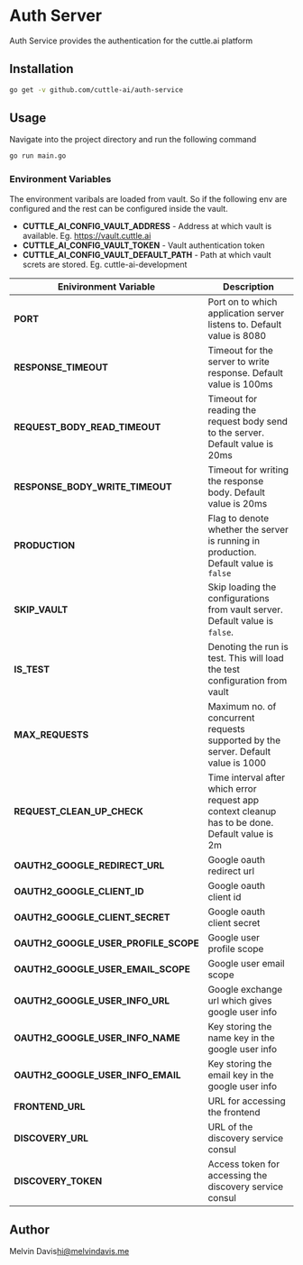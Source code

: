 # Auth Server

Auth Service provides the authentication for the cuttle.ai platform

## Installation

```bash
go get -v github.com/cuttle-ai/auth-service
```

## Usage

Navigate into the project directory and run the following command

```bash
go run main.go
```

### Environment Variables

The environment varibals are loaded from vault. So if the following env are configured and the rest can be configured inside the vault.

* **CUTTLE_AI_CONFIG_VAULT_ADDRESS** - Address at which vault is available. Eg. https://vault.cuttle.ai 
* **CUTTLE_AI_CONFIG_VAULT_TOKEN** - Vault authentication token
* **CUTTLE_AI_CONFIG_VAULT_DEFAULT_PATH** - Path at which vault screts are stored. Eg. cuttle-ai-development

| Enivironment Variable                 | Description                                                                                     |
| ------------------------------------- | ----------------------------------------------------------------------------------------------- |
| **PORT**                              | Port on to which application server listens to. Default value is 8080                           |
| **RESPONSE_TIMEOUT**                  | Timeout for the server to write response. Default value is 100ms                                |
| **REQUEST_BODY_READ_TIMEOUT**         | Timeout for reading the request body send to the server. Default value is 20ms                  |
| **RESPONSE_BODY_WRITE_TIMEOUT**       | Timeout for writing the response body. Default value is 20ms                                    |
| **PRODUCTION**                        | Flag to denote whether the server is running in production. Default value is `false`            |
| **SKIP_VAULT**                        | Skip loading the configurations from vault server. Default value is `false`.                    |
| **IS_TEST**                           | Denoting the run is test. This will load the test configuration from vault                      |
| **MAX_REQUESTS**                      | Maximum no. of concurrent requests supported by the server. Default value is 1000               |
| **REQUEST_CLEAN_UP_CHECK**            | Time interval after which error request app context cleanup has to be done. Default value is 2m |
| **OAUTH2_GOOGLE_REDIRECT_URL**        | Google oauth redirect url                                                                       |
| **OAUTH2_GOOGLE_CLIENT_ID**           | Google oauth client id                                                                          |
| **OAUTH2_GOOGLE_CLIENT_SECRET**       | Google oauth client secret                                                                      |
| **OAUTH2_GOOGLE_USER_PROFILE_SCOPE**  | Google user profile scope                                                                       |
| **OAUTH2_GOOGLE_USER_EMAIL_SCOPE**    | Google user email scope                                                                         |
| **OAUTH2_GOOGLE_USER_INFO_URL**       | Google exchange url which gives google user info                                                |
| **OAUTH2_GOOGLE_USER_INFO_NAME**      | Key storing the name key in the google user info                                                |
| **OAUTH2_GOOGLE_USER_INFO_EMAIL**     | Key storing the email key in the google user info                                               |
| **FRONTEND_URL**                      | URL for accessing the frontend                                                                  |
| **DISCOVERY_URL**                     | URL of the discovery service consul                                                             |
| **DISCOVERY_TOKEN**                   | Access token for accessing the discovery service consul                                         |

## Author

Melvin Davis<hi@melvindavis.me>
